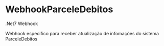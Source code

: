 # WebhookParceleDebitos
.Net7 Webhook 

Webhook especifico para receber atualização de infomações do sistema ParceleDebitos
